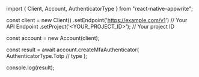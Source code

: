 import { Client, Account, AuthenticatorType } from "react-native-appwrite";

const client = new Client()
    .setEndpoint('https://example.com/v1') // Your API Endpoint
    .setProject('<YOUR_PROJECT_ID>'); // Your project ID

const account = new Account(client);

const result = await account.createMfaAuthenticator(
    AuthenticatorType.Totp // type
);

console.log(result);
